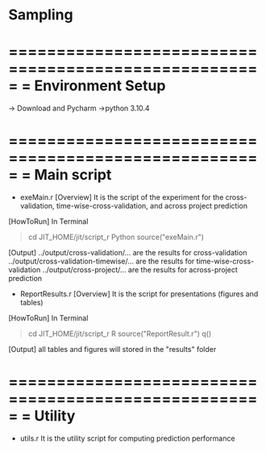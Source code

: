 # Sampling

=====================================================
= Environment Setup
=====================================================
-> Download and Pycharm
->python 3.10.4



=====================================================
= Main script
=====================================================
- exeMain.r
[Overview]
It is the script of the experiment for the cross-validation, time-wise-cross-validation, and across project prediction

[HowToRun]
In Terminal
> cd JIT_HOME/jit/script_r
> Python
> source("exeMain.r")

[Output]
../output/cross-validation/... are the results for cross-validation
../output/cross-validation-timewise/... are the results for time-wise-cross-validation
../output/cross-project/... are the results for across-project prediction


- ReportResults.r
[Overview]
It is the script for presentations (figures and tables)

[HowToRun]
In Terminal
> cd JIT_HOME/jit/script_r
> R
> source("ReportResult.r")
> q()

[Output]
all tables and figures will stored in the "results" folder

=====================================================
= Utility
=====================================================
- utils.r
It is the utility script for computing prediction performance